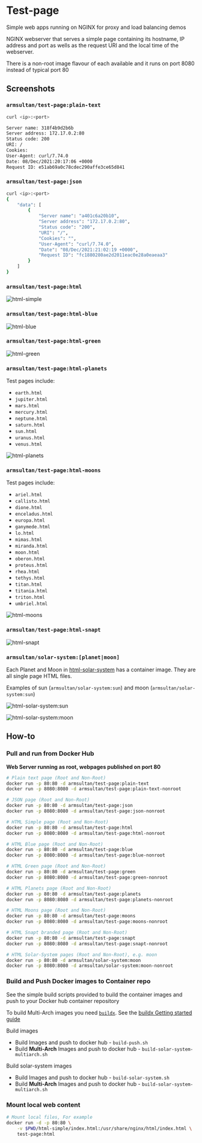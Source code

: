 
# Test-page

Simple web apps running on NGINX for proxy and load balancing demos 

NGINX webserver that serves a simple page containing its hostname, IP address
and port as wells as the request URI and the local time of the webserver.

There is a non-root image flavour of each available and it runs on port 8080
instead of typical port 80

## Screenshots

### `armsultan/test-page:plain-text`

```bash
curl <ip>:<port>

Server name: 318f4b9d2b6b
Server address: 172.17.0.2:80
Status code: 200
URI: /
Cookies: 
User-Agent: curl/7.74.0
Date: 08/Dec/2021:20:17:06 +0000
Request ID: e51ab69a0c78cdec290affe3ce65d841
```

### `armsultan/test-page:json`

```bash
curl <ip>:<port>
{
    "data": [
        {
            "Server name": "a401c6a20b10",
            "Server address": "172.17.0.2:80",
            "Status code": "200",
            "URI": "/",
            "Cookies": "",
            "User-Agent": "curl/7.74.0",
            "Date": "08/Dec/2021:21:02:19 +0000",
            "Request ID": "fc1880280ae2d2011eac0e28a0eaeaa3"
        }
    ]
}
```

### `armsultan/test-page:html`
![html-simple](media/html-simple.png)

### `armsultan/test-page:html-blue`
![html-blue](media/html-blue.png)

### `armsultan/test-page:html-green`
![html-green](media/html-green.png)

### `armsultan/test-page:html-planets`

Test pages include:
 * `earth.html`
 * `jupiter.html`
 * `mars.html`
 * `mercury.html`
 * `neptune.html`
 * `saturn.html`
 * `sun.html`
 * `uranus.html`
 * `venus.html`

![html-planets](media/html-planets.png)

### `armsultan/test-page:html-moons`

Test pages include:
 * `ariel.html`
 * `callisto.html`
 * `dione.html`
 * `enceladus.html`
 * `europa.html`
 * `ganymede.html`
 * `lo.html`
 * `mimas.html`
 * `miranda.html`
 * `moon.html`
 * `oberon.html`
 * `proteus.html`
 * `rhea.html`
 * `tethys.html`
 * `titan.html`
 * `titania.html`
 * `triton.html`
 * `umbriel.html`

![html-moons](media/html-moons.png)

### `armsultan/test-page:html-snapt`

![html-snapt](media/html-snapt.png)

### `armsultan/solar-system:[planet|moon]`

Each Planet and Moon in [html-solar-system](html-solar-system) has a
container image. They are all single page HTML files.

Examples of sun (`armsultan/solar-system:sun`) and moon (`armsultan/solar-system:sun`)

![html-solar-system:sun](media/solar-system-sun.png)

![html-solar-system:moon](media/solar-system-moon.png)

## How-to

### Pull and run from Docker Hub

**Web Server running as root, webpages published on port 80**

```bash
# Plain text page (Root and Non-Root)
docker run -p 80:80 -d armsultan/test-page:plain-text
docker run -p 8080:8080 -d armsultan/test-page:plain-text-nonroot

# JSON page (Root and Non-Root)
docker run -p 80:80 -d armsultan/test-page:json
docker run -p 8080:8080 -d armsultan/test-page:json-nonroot

# HTML Simple page (Root and Non-Root)
docker run -p 80:80 -d armsultan/test-page:html
docker run -p 8080:8080 -d armsultan/test-page:html-nonroot

# HTML Blue page (Root and Non-Root)
docker run -p 80:80 -d armsultan/test-page:blue
docker run -p 8080:8080 -d armsultan/test-page:blue-nonroot

# HTML Green page (Root and Non-Root)
docker run -p 80:80 -d armsultan/test-page:green
docker run -p 8080:8080 -d armsultan/test-page:green-nonroot

# HTML Planets page (Root and Non-Root)
docker run -p 80:80 -d armsultan/test-page:planets
docker run -p 8080:8080 -d armsultan/test-page:planets-nonroot

# HTML Moons page (Root and Non-Root)
docker run -p 80:80 -d armsultan/test-page:moons
docker run -p 8080:8080 -d armsultan/test-page:moons-nonroot

# HTML Snapt branded page (Root and Non-Root)
docker run -p 80:80 -d armsultan/test-page:snapt
docker run -p 8080:8080 -d armsultan/test-page:snapt-nonroot

# HTML Solar-System pages (Root and Non-Root), e.g. moon
docker run -p 80:80 -d armsultan/solar-system:moon
docker run -p 8080:8080 -d armsultan/solar-system:moon-nonroot
```


### Build and Push Docker images to Container repo

See the simple build scripts provided to build the container images and push to
your Docker hub container repository

To build Multi-Arch images you need [`buildx`](https://github.com/docker/buildx).
See the [buildx Getting started guide](https://github.com/docker/buildx#getting-started)


Build images

 * Build Images and push to docker hub - `build-push.sh` 
 * Build **Multi-Arch** Images and push to docker hub - `build-solar-system-multiarch.sh` 

Build solar-system images

 * Build Images and push to docker hub - `build-solar-system.sh` 
 * Build **Multi-Arch** Images and push to docker hub - `build-solar-system-multiarch.sh` 


### Mount local web content

```bash
# Mount local files, For example
docker run -d -p 80:80 \
    -v $PWD/html-simple/index.html:/usr/share/nginx/html/index.html \
    test-page:html
```
